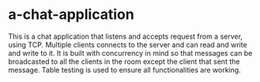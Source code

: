 # a-chat-application
This is a chat application that listens and accepts request from a server, using TCP. 
Multiple clients connects to the server and can read and write and write to it. 
It is built with concurrency in mind so that messages can be broadcasted to all the clients in the room except the client that sent the message. 
Table testing is used to ensure all functionalities are working.

